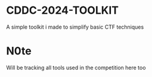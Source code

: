 # CDDC-2024-TOOLKIT
A simple toolkit i made to simplify basic CTF techniques
# N0te #
Will be tracking all tools used in the competition here too
